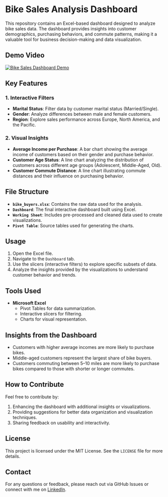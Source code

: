 # Bike Sales Analysis Dashboard

This repository contains an Excel-based dashboard designed to analyze bike sales data. The dashboard provides insights into customer demographics, purchasing behaviors, and commute patterns, making it a valuable tool for business decision-making and data visualization.

## Demo Video

[![Bike Sales Dashboard Demo](https://img.youtube.com/vi/placeholder/0.jpg)](https://github.com/ontu001/bike-sales-dashboard-excel/blob/main/Dashboard.mp4)

## Key Features

### 1. **Interactive Filters**
- **Marital Status**: Filter data by customer marital status (Married/Single).
- **Gender**: Analyze differences between male and female customers.
- **Region**: Explore sales performance across Europe, North America, and the Pacific.

### 2. **Visual Insights**
- **Average Income per Purchase**: A bar chart showing the average income of customers based on their gender and purchase behavior.
- **Customer Age Status**: A line chart analyzing the distribution of customers across different age groups (Adolescent, Middle-Aged, Old).
- **Customer Commute Distance**: A line chart illustrating commute distances and their influence on purchasing behavior.

## File Structure
- **`bike_buyers.xlsx`**: Contains the raw data used for the analysis.
- **`Dashboard`**: The final interactive dashboard built using Excel.
- **`Working Sheet`**: Includes pre-processed and cleaned data used to create visualizations.
- **`Pivot Table`**: Source tables used for generating the charts.

## Usage
1. Open the Excel file.
2. Navigate to the `Dashboard` tab.
3. Use the slicers (interactive filters) to explore specific subsets of data.
4. Analyze the insights provided by the visualizations to understand customer behavior and trends.

## Tools Used
- **Microsoft Excel**
  - Pivot Tables for data summarization.
  - Interactive slicers for filtering.
  - Charts for visual representation.

## Insights from the Dashboard
- Customers with higher average incomes are more likely to purchase bikes.
- Middle-aged customers represent the largest share of bike buyers.
- Customers commuting between 5–10 miles are more likely to purchase bikes compared to those with shorter or longer commutes.

## How to Contribute
Feel free to contribute by:
1. Enhancing the dashboard with additional insights or visualizations.
2. Providing suggestions for better data organization and visualization techniques.
3. Sharing feedback on usability and interactivity.

## License
This project is licensed under the MIT License. See the `LICENSE` file for more details.

## Contact
For any questions or feedback, please reach out via GitHub Issues or connect with me on [LinkedIn](#).
